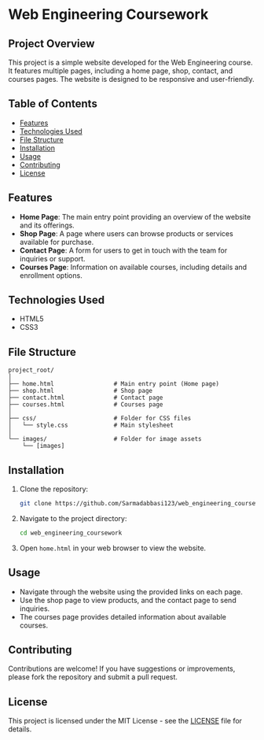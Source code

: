 
# Web Engineering Coursework

## Project Overview
This project is a simple website developed for the Web Engineering course. It features multiple pages, including a home page, shop, contact, and courses pages. The website is designed to be responsive and user-friendly.

## Table of Contents
- [Features](#features)
- [Technologies Used](#technologies-used)
- [File Structure](#file-structure)
- [Installation](#installation)
- [Usage](#usage)
- [Contributing](#contributing)
- [License](#license)

## Features
- **Home Page**: The main entry point providing an overview of the website and its offerings.
- **Shop Page**: A page where users can browse products or services available for purchase.
- **Contact Page**: A form for users to get in touch with the team for inquiries or support.
- **Courses Page**: Information on available courses, including details and enrollment options.

## Technologies Used
- HTML5
- CSS3

## File Structure
```
project_root/
│
├── home.html                 # Main entry point (Home page)
├── shop.html                 # Shop page
├── contact.html              # Contact page
├── courses.html              # Courses page
│
├── css/                      # Folder for CSS files
│   └── style.css             # Main stylesheet
│
└── images/                   # Folder for image assets
    └── [images]
```

## Installation
1. Clone the repository:
   ```bash
   git clone https://github.com/Sarmadabbasi123/web_engineering_coursework.git
   ```
2. Navigate to the project directory:
   ```bash
   cd web_engineering_coursework
   ```
3. Open `home.html` in your web browser to view the website.

## Usage
- Navigate through the website using the provided links on each page.
- Use the shop page to view products, and the contact page to send inquiries.
- The courses page provides detailed information about available courses.

## Contributing
Contributions are welcome! If you have suggestions or improvements, please fork the repository and submit a pull request.

## License
This project is licensed under the MIT License - see the [LICENSE](LICENSE) file for details.
